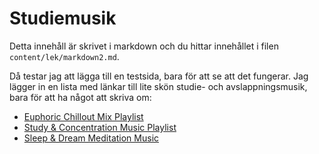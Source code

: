 Studiemusik
===========================

Detta innehåll är skrivet i markdown och du hittar innehållet i filen `content/lek/markdown2.md`.

Då testar jag att lägga till en testsida, bara för att se att det fungerar. Jag lägger in en lista med länkar till lite skön studie- och avslappningsmusik, bara för att ha något att skriva om:

* [Euphoric Chillout Mix Playlist](https://www.youtube.com/playlist?list=PLC7dcp1gFw4Rw329KQT81JO5m8bQAmjC6)
* [Study & Concentration Music Playlist](https://www.youtube.com/playlist?list=PLQkQfzsIUwRaXZ_fgh5CI0t1dnK3u1swz)
* [Sleep & Dream Meditation Music](https://www.youtube.com/playlist?list=PLedq9ElFqyosIqNqML1IKukRxfI4FqK3D)
